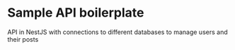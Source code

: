 # Sample API boilerplate

API in NestJS with connections to different databases to manage users and their posts
